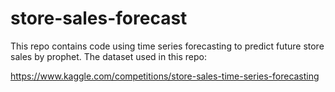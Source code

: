 # store-sales-forecast
This repo contains code using time series forecasting to predict future store sales by prophet. The dataset used in this repo:


https://www.kaggle.com/competitions/store-sales-time-series-forecasting
